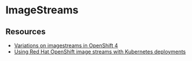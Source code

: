 # ImageStreams

## Resources

* [Variations on imagestreams in OpenShift 4](https://itnext.io/variations-on-imagestreams-in-openshift-4-f8ee5e8be633)
* [Using Red Hat OpenShift image streams with Kubernetes deployments](https://developers.redhat.com/blog/2019/09/20/using-red-hat-openshift-image-streams-with-kubernetes-deployments/?sc_cid=701f20000012i69AAA)



